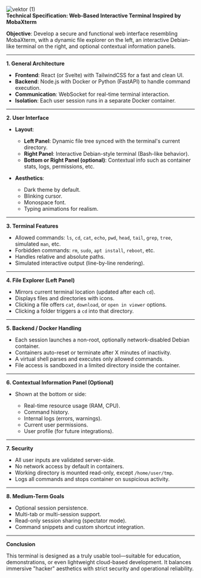 ![vektor (1)](https://github.com/user-attachments/assets/886c3cf6-fa94-4527-9d64-4fc9d2a4a61c)  
**Technical Specification: Web-Based Interactive Terminal Inspired by MobaXterm**

**Objective**: Develop a secure and functional web interface resembling MobaXterm, with a dynamic file explorer on the left, an interactive Debian-like terminal on the right, and optional contextual information panels.

---

**1. General Architecture**

* **Frontend**: React (or Svelte) with TailwindCSS for a fast and clean UI.
* **Backend**: Node.js with Docker or Python (FastAPI) to handle command execution.
* **Communication**: WebSocket for real-time terminal interaction.
* **Isolation**: Each user session runs in a separate Docker container.

---

**2. User Interface**

* **Layout**:

  * **Left Panel**: Dynamic file tree synced with the terminal's current directory.
  * **Right Panel**: Interactive Debian-style terminal (Bash-like behavior).
  * **Bottom or Right Panel (optional)**: Contextual info such as container stats, logs, permissions, etc.

* **Aesthetics**:

  * Dark theme by default.
  * Blinking cursor.
  * Monospace font.
  * Typing animations for realism.

---

**3. Terminal Features**

* Allowed commands: `ls`, `cd`, `cat`, `echo`, `pwd`, `head`, `tail`, `grep`, `tree`, simulated `man`, etc.
* Forbidden commands: `rm`, `sudo`, `apt install`, `reboot`, etc.
* Handles relative and absolute paths.
* Simulated interactive output (line-by-line rendering).

---

**4. File Explorer (Left Panel)**

* Mirrors current terminal location (updated after each `cd`).
* Displays files and directories with icons.
* Clicking a file offers `cat`, `download`, or `open in viewer` options.
* Clicking a folder triggers a `cd` into that directory.

---

**5. Backend / Docker Handling**

* Each session launches a non-root, optionally network-disabled Debian container.
* Containers auto-reset or terminate after X minutes of inactivity.
* A virtual shell parses and executes only allowed commands.
* File access is sandboxed in a limited directory inside the container.

---

**6. Contextual Information Panel (Optional)**

* Shown at the bottom or side:

  * Real-time resource usage (RAM, CPU).
  * Command history.
  * Internal logs (errors, warnings).
  * Current user permissions.
  * User profile (for future integrations).

---

**7. Security**

* All user inputs are validated server-side.
* No network access by default in containers.
* Working directory is mounted read-only, except `/home/user/tmp`.
* Logs all commands and stops container on suspicious activity.

---

**8. Medium-Term Goals**

* Optional session persistence.
* Multi-tab or multi-session support.
* Read-only session sharing (spectator mode).
* Command snippets and custom shortcut integration.

---

**Conclusion**

This terminal is designed as a truly usable tool—suitable for education, demonstrations, or even lightweight cloud-based development. It balances immersive "hacker" aesthetics with strict security and operational reliability.
